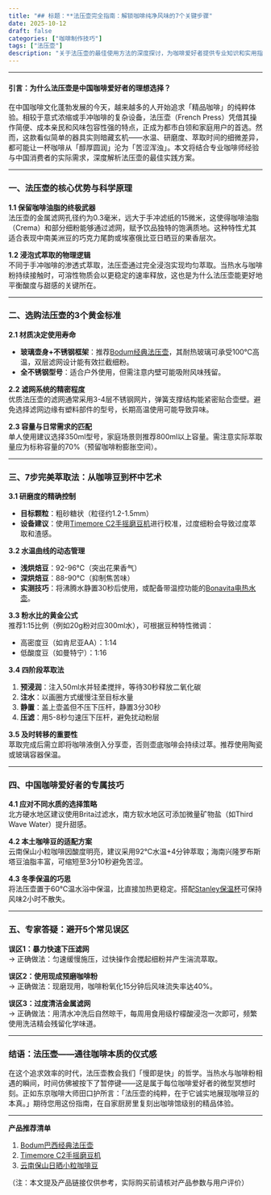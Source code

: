```yaml
---
title: "## 标题：**法压壶完全指南：解锁咖啡纯净风味的7个关键步骤"
date: 2025-10-12
draft: false
categories: ["咖啡制作技巧"]
tags: ["法压壶"]
description: "关于法压壶的最佳使用方法的深度探讨，为咖啡爱好者提供专业知识和实用指南。"
---
```


---

#### 引言：为什么法压壶是中国咖啡爱好者的理想选择？

在中国咖啡文化蓬勃发展的今天，越来越多的人开始追求「精品咖啡」的纯粹体验。相较于意式浓缩或手冲咖啡的复杂设备，法压壶（French Press）凭借其操作简便、成本亲民和风味包容性强的特点，正成为都市白领和家庭用户的首选。然而，这款看似简单的器具实则暗藏玄机——水温、研磨度、萃取时间的细微差异，都可能让一杯咖啡从「醇厚圆润」沦为「苦涩浑浊」。本文将结合专业咖啡师经验与中国消费者的实际需求，深度解析法压壶的最佳实践方案。

---

### 一、法压壶的核心优势与科学原理

**1.1 保留咖啡油脂的终极武器**  
法压壶的金属滤网孔径约为0.3毫米，远大于手冲滤纸的15微米，这使得咖啡油脂（Crema）和部分细粉能够通过滤网，赋予饮品独特的饱满质地。这种特性尤其适合表现中南美洲豆的巧克力尾韵或埃塞俄比亚日晒豆的果香层次。

**1.2 浸泡式萃取的物理逻辑**  
不同于手冲咖啡的渗透式萃取，法压壶通过完全浸泡实现均匀萃取。当热水与咖啡粉持续接触时，可溶性物质会以更稳定的速率释放，这也是为什么法压壶能更好地平衡酸度与甜感的关键所在。

---

### 二、选购法压壶的3个黄金标准

**2.1 材质决定使用寿命**  
- **玻璃壶身+不锈钢框架**：推荐[Bodum经典法压壶](https://www.amazon.com/s?k=Bodum%E7%BB%8F%E5%85%B8%E6%B3%95%E5%8E%8B%E5%A3%B6&tag=coffeeprism-20)，其耐热玻璃可承受100℃高温，双层滤网设计能有效拦截细粉。  
- **全不锈钢型号**：适合户外使用，但需注意内壁可能吸附风味残留。  

**2.2 滤网系统的精密程度**  
优质法压壶的滤网通常采用3-4层不锈钢网片，弹簧支撑结构能紧密贴合壶壁。避免选择滤网边缘有塑料部件的型号，长期高温使用可能导致异味。

**2.3 容量与日常需求的匹配**  
单人使用建议选择350ml型号，家庭场景则推荐800ml以上容量。需注意实际萃取量应为标称容量的70%（预留咖啡粉膨胀空间）。

---

### 三、7步完美萃取法：从咖啡豆到杯中艺术

**3.1 研磨度的精确控制**  
- **目标颗粒**：粗砂糖状（粒径约1.2-1.5mm）  
- **设备建议**：使用[Timemore C2手摇磨豆机](https://www.amazon.com/s?k=Timemore%20C2%E6%89%8B%E6%91%87%E7%A3%A8%E8%B1%86%E6%9C%BA&tag=coffeeprism-20)进行校准，过度细粉会导致过度萃取和渣感。  

**3.2 水温曲线的动态管理**  
- **浅烘焙豆**：92-96℃（突出花果香气）  
- **深烘焙豆**：88-90℃（抑制焦苦味）  
- **实测技巧**：将沸腾水静置30秒后使用，或配备带温控功能的[Bonavita电热水壶](https://www.amazon.com/s?k=Bonavita%E7%94%B5%E7%83%AD%E6%B0%B4%E5%A3%B6&tag=coffeeprism-20)。  

**3.3 粉水比的黄金公式**  
推荐1:15比例（例如20g粉对应300ml水），可根据豆种特性微调：  
- 高密度豆（如肯尼亚AA）：1:14  
- 低酸度豆（如曼特宁）：1:16  

**3.4 四阶段萃取法**  
1. **预浸润**：注入50ml水并轻柔搅拌，等待30秒释放二氧化碳  
2. **注水**：以画圈方式缓慢注至目标水量  
3. **静置**：盖上壶盖但不压下压杆，静置3分30秒  
4. **压滤**：用5-8秒匀速压下压杆，避免扰动粉层  

**3.5 及时转移的重要性**  
萃取完成后需立即将咖啡液倒入分享壶，否则壶底咖啡会持续过萃。推荐使用陶瓷或玻璃容器保温。

---

### 四、中国咖啡爱好者的专属技巧

**4.1 应对不同水质的选择策略**  
北方硬水地区建议使用Brita过滤水，南方软水地区可添加微量矿物盐（如Third Wave Water）提升甜感。  

**4.2 本土咖啡豆的适配方案**  
云南保山小粒咖啡因酸度明亮，建议采用92℃水温+4分钟萃取；海南兴隆罗布斯塔豆油脂丰富，可缩短至3分10秒避免苦涩。  

**4.3 冬季保温的巧思**  
将法压壶置于60℃温水浴中保温，比直接加热更稳定。搭配[Stanley保温杯](https://www.amazon.com/s?k=Stanley%E4%BF%9D%E6%B8%A9%E6%9D%AF&tag=coffeeprism-20)可保持风味2小时不散失。

---

### 五、专家答疑：避开5个常见误区

**误区1：暴力快速下压滤网**  
→ 正确做法：匀速缓慢施压，过快操作会搅起细粉并产生湍流萃取。  

**误区2：使用现成预磨咖啡粉**  
→ 正确做法：现磨现用，咖啡粉氧化15分钟后风味流失率达40%。  

**误区3：过度清洁金属滤网**  
→ 正确做法：用清水冲洗后自然晾干，每周用食用级柠檬酸浸泡一次即可，频繁使用洗洁精会残留化学味道。  

---

### 结语：法压壶——通往咖啡本质的仪式感

在这个追求效率的时代，法压壶教会我们「慢即是快」的哲学。当热水与咖啡粉相遇的瞬间，时间仿佛被按下了暂停键——这是属于每位咖啡爱好者的微型冥想时刻。正如东京咖啡大师田口护所言：「法压壶的纯粹，在于它诚实地展现咖啡豆的本真。」期待您用这份指南，在自家厨房里复刻出咖啡馆级别的精品体验。

---

**产品推荐清单**  
1. [Bodum巴西经典法压壶](https://www.amazon.com/s?k=Bodum%E5%B7%B4%E8%A5%BF%E7%BB%8F%E5%85%B8%E6%B3%95%E5%8E%8B%E5%A3%B6&tag=coffeeprism-20)  
2. [Timemore C2手摇磨豆机](https://www.amazon.com/s?k=Timemore%20C2%E6%89%8B%E6%91%87%E7%A3%A8%E8%B1%86%E6%9C%BA&tag=coffeeprism-20)  
3. [云南保山日晒小粒咖啡豆](https://www.amazon.com/s?k=%E4%BA%91%E5%8D%97%E4%BF%9D%E5%B1%B1%E6%97%A5%E6%99%92%E5%B0%8F%E7%B2%92%E5%92%96%E5%95%A1%E8%B1%86&tag=coffeeprism-20)  

（注：本文提及产品链接仅供参考，实际购买前请核对产品参数与用户评价）